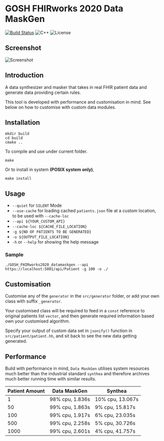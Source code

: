 # GOSH FHIRworks 2020 Data MaskGen 

[![Build Status](https://travis-ci.com/magetron/GOSH-FHIRworks2020-datamaskgen.svg?token=1egyyzxUBmAzQpnmo8g4&branch=master)](https://travis-ci.com/magetron/GOSH-FHIRworks2020-datamaskgen)
![C++](https://img.shields.io/badge/C%2B%2B-1z-red)
![License](https://img.shields.io/badge/license-Apache--2.0-blue)

## Screenshot

![Screenshot](https://raw.githubusercontent.com/magetron/GOSH-FHIRworks2020-datamaskgen/master/README.png)


## Introduction

A data synthesizer and masker that takes in real FHIR patient data and generate data providing certain rules.

This tool is developed with performance and customisation in mind. See below on how to customise with custom data modules.

## Installation

```shell script
mkdir build
cd build
cmake ..
```

To compile and use under current folder.

```shell script
make
```

Or to install in system **(POSIX system only)**,

```shell script
make install
```

## Usage

* `--quiet` for `SILENT` Mode
* `--use-cache` for loading cached `patients.json` file at a custom location, to be used with `--cache-loc`
* `--api ${YOUR_CUSTOM_API}`
* `--cache-loc ${CACHE_FILE_LOCATION}`
* `-g ${NO OF PATIENTS TO BE GENERATED}`
* `-o ${OUTPUT_FILE_LOCATION}`
* `-h` or `--help` for showing the help message

### Sample

```shell script
./GOSH_FHIRworks2020_datamaskgen --api https://localhost:5001/api/Patient -g 100 -o ./
```

## Customisation

Customise any of the `generator` in the `src/generator` folder, or add your own  class with suffix `_generator`.

Your customised class will be required to feed in a `const` reference to original patients list `vector`, and then generate required information based own your customised algorithm.

Specify your output of custom data set in `jsonify()` function in `src/patient/patient.hh`, and sit back to see the new data getting generated.

## Performance

Build with performance in mind, `Data MaskGen` utilises system resources much better than the industrial standard `synthea` and therefore archives much better running time with similar results.

| Patient Amount | Data MaskGen | Synthea  |
|------	|-----------------	|------------------	|
| 1 	| 98% cpu, 1.836s 	| 10% cpu, 13.067s 	|
| 50 	| 99% cpu, 1.863s 	| 9% cpu, 15.817s 	|
| 100 	| 99% cpu, 1.917s 	| 6% cpu, 23.035s 	|
| 500 	| 99% cpu, 2.258s 	| 5% cpu, 30.726s 	|
| 1000 	| 99% cpu, 2.601s 	| 4% cpu, 41.757s 	|
